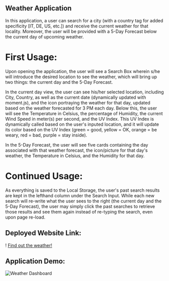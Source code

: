 ## Weather Application

In this application, a user can search for a city (with a country tag for added specificity [IT, DE, US, etc.]) and receive the current weather for that locality. Moreover, the user will be provided with a 5-Day Forecast below the current day of upcoming weather.

# First Usage:
Upon opening the application, the user will see a Search Box wherein s/he will introduce the desired location to see the weather, which will bring up two things: the current day and the 5-Day Forecast.

In the current day view, the user can see his/her selected location, including City, Country, as well as the current date (dynamically updated with moment.js), and the icon portraying the weather for that day, updated based on the weather forecasted for 3 PM each day. Below this, the user will see the Temperature in Celsius, the percentage of Humidity, the current Wind Speed in meter(s) per second, and the UV Index. This UV Index is dynamically called based on the user's inputed location, and it will update its color based on the UV Index (green = good, yellow = OK, orange = be weary, red = bad, purple = stay inside).

In the 5-Day Forecast, the user will see five cards containing the day associated with that weather forecast, the icon/picture for that day's weather, the Temperature in Celsius, and the Humidity for that day.

# Continued Usage:
As everything is saved to the Local Storage, the user's past search results are kept in the lefthand column under the Search Input. While each new search will re-write what the user sees to the right (the current day and the 5-Day Forecast), the user may simply click the past searches to retrieve those results and see them again instead of re-typing the search, even upon page re-load.

## Deployed Website Link:
! [Find out the weather!](https://jtbataille.github.io/Weather-Application/)

## Application Demo:
![Weather Dashboard](https://user-images.githubusercontent.com/65187093/89108808-889ce800-d409-11ea-892d-201d936b0440.gif)
